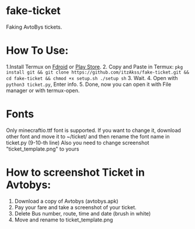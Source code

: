 # fake-ticket
Faking AvtoBys tickets.
# How To Use:
1.Install Termux on [Fdroid](https://f-droid.org/en/packages/com.termux/) or [Play Store](https://play.google.com/store/apps/details?id=com.termux).
2. Copy and Paste in Termux: 
`pkg install git && git clone https://github.com/itzAkss/fake-ticket.git &&
cd fake-ticket && chmod +x setup.sh
./setup sh`
3. Wait.
4. Open with `python3 ticket.py`, Enter info.
5. Done, now you can open it with File manager or with termux-open.
# Fonts
Only minecraftio.ttf font is supported. If you want to change it, download other font and move it to ~/ticket/ and then rename the font name in ticket.py (9-10-th line)
Also you need to change screenshot "ticket_template.png" to yours
# How to screenshot Ticket in Avtobys:
1. Download a copy of Avtobys (avtobys.apk)
2. Pay your fare and take a screenshot of your ticket.
3. Delete Bus number, route, time and date (brush in white)
4. Move and rename to ticket_template.png
